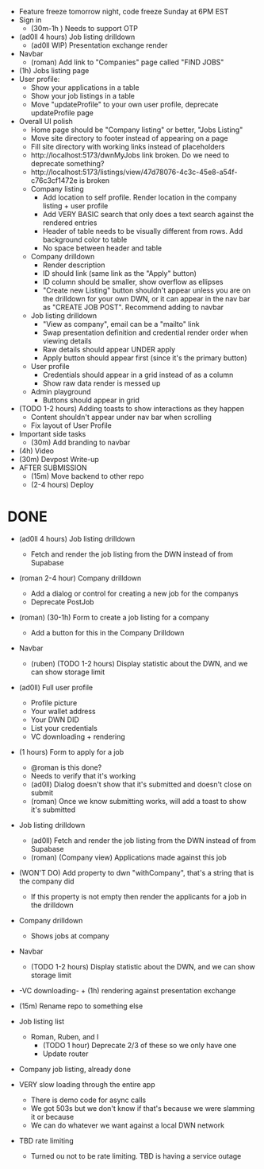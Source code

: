 * Feature freeze tomorrow night, code freeze Sunday at 6PM EST
* Sign in
    * (30m-1h ) Needs to support OTP
* (ad0ll 4 hours) Job listing drilldown
    * (ad0ll WIP) Presentation exchange render
* Navbar
    * (roman) Add link to "Companies" page called "FIND JOBS"
* (1h) Jobs listing page
* User profile:
   * Show your applications in a table
   * Show your job listings in a table
   * Move "updateProfile" to your own user profile, deprecate updateProfile page
* Overall UI polish
   * Home page should be "Company listing" or better, "Jobs Listing"
   * Move site directory to footer instead of appearing on a page
   * Fill site directory with working links instead of placeholders
   * http://localhost:5173/dwnMyJobs link broken. Do we need to deprecate something?
   * http://localhost:5173/listings/view/47d78076-4c3c-45e8-a54f-c76c3cf1472e is broken
   * Company listing
      * Add location to self profile. Render location in the company listing + user profile
      * Add VERY BASIC search that only does a text search against the rendered entries
      * Header of table needs to be visually different from rows. Add background color to table
      * No space between header and table
   * Company drilldown
      * Render description
      * ID should link (same link as the "Apply" button)
      * ID column should be smaller, show overflow as ellipses
      * "Create new Listing" button shouldn't appear unless you are on the drilldown for your own
DWN, or it can appear in the nav bar as "CREATE JOB POST". Recommend adding to navbar
   * Job listing drilldown
      * "View as company", email can be a "mailto" link
      * Swap presentation definition and credential render order when viewing details
      * Raw details should appear UNDER apply
      * Apply button should appear first (since it's the primary button)
   * User profile
      * Credentials should appear in a grid instead of as a column
      * Show raw data render is messed up
   * Admin playground
      * Buttons should appear in grid
* (TODO 1-2 hours) Adding toasts to show interactions as they happen
   * Content shouldn't appear under nav bar when scrolling
   * Fix layout of User Profile
* Important side tasks
    * (30m) Add branding to navbar
* (4h) Video
* (30m) Devpost Write-up
* AFTER SUBMISSION
    * (15m) Move backend to other repo
    * (2-4 hours) Deploy

# DONE

* (ad0ll 4 hours) Job listing drilldown
    * Fetch and render the job listing from the DWN instead of from Supabase

* (roman 2-4 hour) Company drilldown
    * Add a dialog or control for creating a new job for the companys
    * Deprecate PostJob

* (roman) (30-1h) Form to create a job listing for a company
    * Add a button for this in the Company Drilldown

* Navbar
    * (ruben) (TODO 1-2 hours) Display statistic about the DWN, and we can show storage limit

* (ad0ll) Full user profile
    * Profile picture
    * Your wallet address
    * Your DWN DID
    * List your credentials
    * VC downloading + rendering

* (1 hours) Form to apply for a job
    * @roman is this done?
    * Needs to verify that it's working
    * (ad0ll) Dialog doesn't show that it's submitted and doesn't close on submit
    * (roman) Once we know submitting works, will add a toast to show it's submitted

* Job listing drilldown
    * (ad0ll) Fetch and render the job listing from the DWN instead of from Supabase
    * (roman) (Company view) Applications made against this job

* (WON'T DO) Add property to dwn "withCompany", that's a string that is the company did
    * If this property is not empty then render the applicants for a job in the drilldown

* Company drilldown
    * Shows jobs at company
* Navbar
    * (TODO 1-2 hours) Display statistic about the DWN, and we can show storage limit
* -VC downloading- + (1h) rendering against presentation exchange
* (15m) Rename repo to something else
* Job listing list
    * Roman, Ruben, and I
        * (TODO 1 hour) Deprecate 2/3 of these so we only have one
        * Update router
* Company job listing, already done
* VERY slow loading through the entire app
    * There is demo code for async calls
    * We got 503s but we don't know if that's because we were slamming it or because
    * We can do whatever we want against a local DWN network
* TBD rate limiting
    * Turned ou not to be rate limiting. TBD is having a service outage
